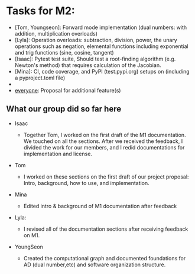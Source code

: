# Tasks for M2:

* [Tom, Youngseon]: Forward mode implementation (dual numbers: with addition, multiplication overloads)
* [Lyla]: Operation overloads: subtraction, division, power, the unary operations such as negation, elemental functions including exponential and trig functions (sine, cosine, tangent)
* [Isaac]: Pytest test suite, Should test a root-finding algorithm (e.g. Newton's method) that requires calculation of the Jacobian.
* [Mina]: CI, code coverage, and PyPI (test.pypi.org) setups on (including a pyproject.toml file)
* [everyone]: Documentation
* [everyone]: Proposal for additional feature(s)

## What our group did so far here 

* Isaac
    * Together Tom, I worked on the first draft of the M1 documentation. We touched on all the sections. After we received the feedback, I divided the work for our members, and I redid documentations for implementation and license.  

* Tom
    * I worked on these sections on the first draft of our project proposal: Intro, background, how to use, and implementation.

* Mina
    * Edited intro & background of M1 documentation after feedback

* Lyla:
    * I revised all of the documentation sections after receiving feedback on M1.

* YoungSeon
    * Created the computational graph and documented foundations for AD (dual number,etc) and software organization structure.  

